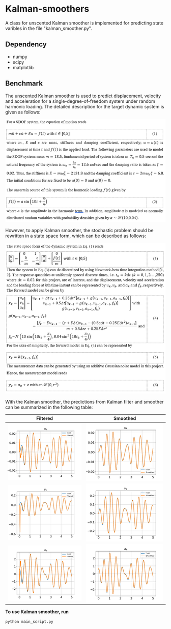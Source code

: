 # Kalman-smoothers
A class for unscented Kalman smoother is implemented for predicting state varibles in the file "kalman_smoother.py".

## Dependency
- numpy
- scipy
- matplotlib

## Benchmark
The unscented Kalman smoother is used to predict displacement, velocity and acceleration for a single-degree-of-freedom system under random harmonic loading. The detailed description for the target dynamic system is given as follows:

![sdof](./problem_statement/problem_statement1.PNG)  

However, to apply Kalman smoother, the stochastic problem should be rewritten in a state space form, which can be described as follows:

![state space form](./problem_statement/problem_statement2.PNG) 

With the Kalman smoother, the predictions from Kalman filter and smoother can be summarized in the following table:

|                    Filtered                    |                 Smoothed                   |  
:----------------------------------------------: | :--------------------------------------------:
![](./results/filter1.png)                       | ![](./results/smooth1.png)  |
![](./results/filter2.png)                       | ![](./results/smooth2.png)  |
![](./results/filter3.png)                       | ![](./results/smooth3.png)  |

**To use Kalman smoother, run**
```
python main_script.py
```
